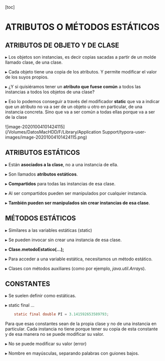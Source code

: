 [toc]

# ATRIBUTOS O MÉTODOS ESTÁTICOS

## ATRIBUTOS DE OBJETO Y DE CLASE 

▸ Los objetos son instancias, es decir copias sacadas a partir de un molde llamado clase, de una clase. 

▸ Cada objeto tiene una copia de los atributos. Y permite modificar el valor de los suyos propios. 

▸ ¿Y si quisiéramos tener un **atributo que fuese común** a todos las instancias a todos los objetos de una clase? 

▸ Eso lo podemos conseguir a través del modificador **static**  que va a indicar que un atributo no va a ser de un objeto u otro en particular, de una instancia concreta. Sino que va a ser común a todas ellas porque va a ser de la clase

![image-20201004101424115](/Volumes/DatosMacHDD/F/Library/Application Support/typora-user-images/image-20201004101424115.png)

## ATRIBUTOS ESTÁTICOS 

▸ Están **asociados a la clase**, no a una instancia de ella. 

▸ Son llamados **atributos estáticos**. 

▸ **Compartidos** para todas las instancias de esa clase. 

▸ Al ser compartidos pueden ser manipulados por cualquier instancia. 

▸ **También pueden ser manipulados sin crear instancias de esa clase**.  

## MÉTODOS ESTÁTICOS 

▸ Similares a las variables estáticas (static) 

▸ Se pueden invocar sin crear una instancia de esa clase. 

▸ **Clase.metodoEstatico(…);** 

▸ Para acceder a una variable estática, necesitamos un método estático. 

▸ Clases con métodos auxiliares (como por ejemplo, *java.util.Arrays*). 

## CONSTANTES 

▸ Se suelen definir como estáticas. 

▸ static final … 

```java
	static final double PI = 3.141592653589793;
```

Para que esas constantes sean de la propia clase y no de una instancia en particular. Cada instancia no tiene porque tener su copia de esta constante y de esa manera no se puede modificar su valor.

▸ No se puede modificar su valor (error) 

▸ Nombre en mayúsculas, separando palabras con guiones bajos. 